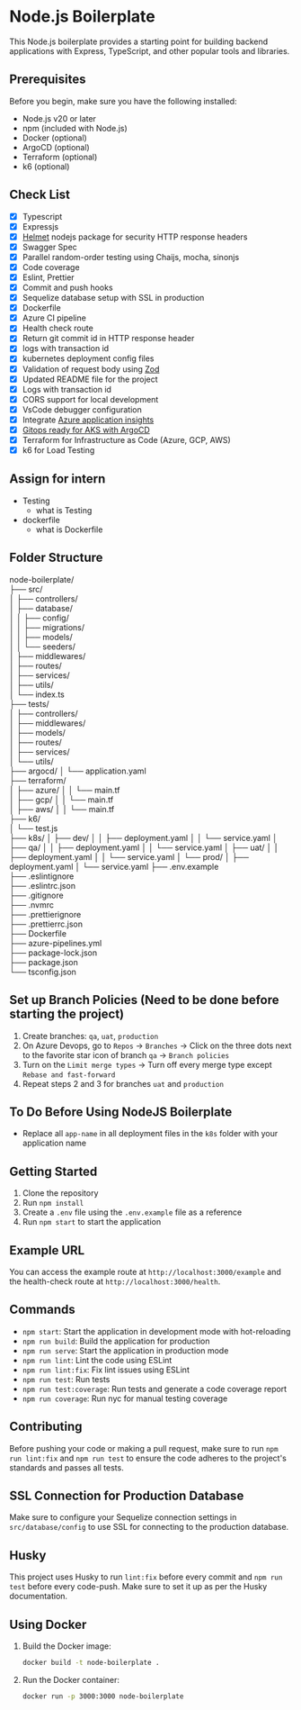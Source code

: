 # Node.js Boilerplate

This Node.js boilerplate provides a starting point for building backend applications with Express, TypeScript, and other popular tools and libraries.

## Prerequisites

Before you begin, make sure you have the following installed:

- Node.js v20 or later
- npm (included with Node.js)
- Docker (optional)
- ArgoCD (optional)
- Terraform (optional)
- k6 (optional)

## Check List
- [x] Typescript
- [x] Expressjs
- [x] [Helmet](https://github.com/helmetjs/helmet) nodejs package for security HTTP response headers
- [x] Swagger Spec
- [x] Parallel random-order testing using Chaijs, mocha, sinonjs
- [x] Code coverage
- [x] Eslint, Prettier
- [x] Commit and push hooks
- [x] Sequelize database setup with SSL in production
- [x] Dockerfile
- [x] Azure CI pipeline
- [x] Health check route
- [x] Return git commit id in HTTP response header
- [x] logs with transaction id
- [x] kubernetes deployment config files
- [x] Validation of request body using [Zod](https://zod.dev/)
- [x] Updated README file for the project
- [x] Logs with transaction id
- [x] CORS support for local development
- [x] VsCode debugger configuration
- [x] Integrate [Azure application insights](https://learn.microsoft.com/en-us/azure/azure-monitor/app/nodejs)
- [x] [Gitops ready for AKS with ArgoCD](https://argo-cd.readthedocs.io/en/stable/)
- [x] Terraform for Infrastructure as Code (Azure, GCP, AWS)
- [x] k6 for Load Testing

## Assign for intern
- Testing
  - what is Testing
- dockerfile
  - what is Dockerfile

## Folder Structure

node-boilerplate/  
├── src/  
│   ├── controllers/  
│   ├── database/  
│   │   ├── config/  
│   │   ├── migrations/  
│   │   ├── models/  
│   │   └── seeders/  
│   ├── middlewares/  
│   ├── routes/  
│   ├── services/  
│   ├── utils/  
│   └── index.ts  
├── tests/  
│   ├── controllers/  
│   ├── middlewares/  
│   ├── models/  
│   ├── routes/  
│   ├── services/  
│   └── utils/  
├── argocd/
│   └── application.yaml  
├── terraform/  
│   ├── azure/
│   │   └── main.tf  
│   ├── gcp/
│   │   └── main.tf  
│   ├── aws/
│   │   └── main.tf  
├── k6/  
│   └── test.js  
├── k8s/
│   ├── dev/
│   │   ├── deployment.yaml
│   │   └── service.yaml
│   ├── qa/
│   │   ├── deployment.yaml
│   │   └── service.yaml
│   ├── uat/
│   │   ├── deployment.yaml
│   │   └── service.yaml
│   └── prod/
│       ├── deployment.yaml
│       └── service.yaml
├── .env.example  
├── .eslintignore  
├── .eslintrc.json  
├── .gitignore  
├── .nvmrc  
├── .prettierignore  
├── .prettierrc.json  
├── Dockerfile  
├── azure-pipelines.yml  
├── package-lock.json  
├── package.json  
└── tsconfig.json  

## Set up Branch Policies (Need to be done before starting the project)
1. Create branches: `qa`, `uat`, `production`
2. On Azure Devops, go to `Repos` -> `Branches` -> Click on the three dots next to the favorite star icon of branch `qa` -> `Branch policies`
3. Turn on the `Limit merge types` -> Turn off every merge type except `Rebase and fast-forward`
4. Repeat steps 2 and 3 for branches `uat` and `production`

## To Do Before Using NodeJS Boilerplate
- Replace all `app-name` in all deployment files in the `k8s` folder with your application name

## Getting Started

1. Clone the repository
2. Run `npm install`
3. Create a `.env` file using the `.env.example` file as a reference
4. Run `npm start` to start the application

## Example URL

You can access the example route at `http://localhost:3000/example` and the health-check route at `http://localhost:3000/health`.

## Commands

- `npm start`: Start the application in development mode with hot-reloading
- `npm run build`: Build the application for production
- `npm run serve`: Start the application in production mode
- `npm run lint`: Lint the code using ESLint
- `npm run lint:fix`: Fix lint issues using ESLint
- `npm run test`: Run tests
- `npm run test:coverage`: Run tests and generate a code coverage report
- `npm run coverage`: Run nyc for manual testing coverage

## Contributing

Before pushing your code or making a pull request, make sure to run `npm run lint:fix` and `npm run test` to ensure the code adheres to the project's standards and passes all tests.

## SSL Connection for Production Database

Make sure to configure your Sequelize connection settings in `src/database/config` to use SSL for connecting to the production database.

## Husky

This project uses Husky to run `lint:fix` before every commit and `npm run test` before every code-push. Make sure to set it up as per the Husky documentation.

## Using Docker

1. Build the Docker image:
   ```bash
   docker build -t node-boilerplate .

2. Run the Docker container:
   ```bash
   docker run -p 3000:3000 node-boilerplate